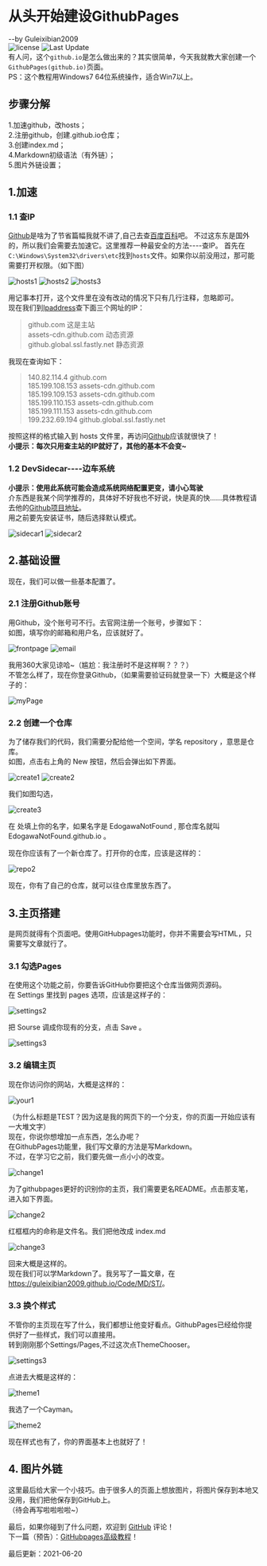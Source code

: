 # 从头开始建设GithubPages
--by Guleixibian2009  
![license](https://img.shields.io/github/license/Guleixibian2009/guleixibian2009.github.io)
![Last Update](https://img.shields.io/badge/LatestUpdate-05.11-brightgreen)  
有人问，这个`github.io`是怎么做出来的？其实很简单，今天我就教大家创建一个`GithubPages(github.io)`页面。  
PS：这个教程用Windows7 64位系统操作，适合Win7以上。

## 步骤分解
1.加速github，改hosts；   
2.注册github，创建<username>.github.io仓库；<br />
3.创建index.md；<br />
4.Markdown初级语法（有外链）；<br />
5.图片外链设置； <br />

## 1.加速

### 1.1 查IP

[Github](https://github.com)是啥为了节省篇幅我就不讲了,自己去查[百度百科](https://baike.baidu.com/item/Github/10145341?fr=aladdin)吧。
不过这东东是国外的，所以我们会需要去加速它。这里推荐一种最安全的方法----查IP。
首先在`C:\Windows\System32\drivers\etc`找到`hosts`文件。如果你以前没用过，那可能需要打开权限。（如下图）

![hosts1](https://guleixibian2009.github.io/Sourse/Pics/Code/Github/#1/hosts1.png)
![hosts2](https://guleixibian2009.github.io/Sourse/Pics/Code/Github/#1/hosts2.png)
![hosts3](https://guleixibian2009.github.io/Sourse/Pics/Code/Github/#1/hosts3.png)

用记事本打开，这个文件里在没有改动的情况下只有几行注释，忽略即可。  
现在我们到[Ipaddress](https://www.ipaddress.com)查下面三个网址的IP：  

> github.com 这是主站  
> assets-cdn.github.com 动态资源  
> github.global.ssl.fastly.net 静态资源  

我现在查询如下：

> 140.82.114.4 github.com  
> 185.199.108.153 assets-cdn.github.com  
> 185.199.109.153 assets-cdn.github.com  
> 185.199.110.153 assets-cdn.github.com  
> 185.199.111.153 assets-cdn.github.com  
> 199.232.69.194 github.global.ssl.fastly.net  

按照这样的格式输入到 hosts 文件里，再访问[Github](https://github.com/)应该就很快了！  
**小提示：每次只用查主站的IP就好了，其他的基本不会变~**  

### 1.2 DevSidecar----边车系统

 **小提示：使用此系统可能会造成系统网络配置更变，请小心驾驶**  
 介东西是我某个同学推荐的，具体好不好我也不好说，快是真的快......具体教程请去他的[Github项目地址](https://github.com/docmirror/dev-sidecar)。  
 用之前要先安装证书，随后选择默认模式。  

![sidecar1](https://guleixibian2009.github.io/Sourse/Pics/Code/Github/#1/sidecar1.png)
![sidecar2](https://guleixibian2009.github.io/Sourse/Pics/Code/Github/#1/sidecar2.png)



## 2.基础设置
现在，我们可以做一些基本配置了。

### 2.1 注册Github账号
用Github，没个账号可不行。去官网注册一个账号，步骤如下：  
如图，填写你的邮箱和用户名，应该就好了。

![frontpage](https://guleixibian2009.github.io/Sourse/Pics/Code/Github/#1/frontpage.png)
![email](https://guleixibian2009.github.io/Sourse/Pics/Code/Github/#1/email.png)

我用360大家见谅哈~（尴尬：我注册时不是这样啊？？？）  
不管怎么样了，现在你登录Github，（如果需要验证码就登录一下）大概是这个样子的：  

![myPage](https://guleixibian2009.github.io/Sourse/Pics/Code/Github/#1/myPage.png)

### 2.2 创建一个仓库
为了储存我们的代码，我们需要分配给他一个空间，学名 repository ，意思是仓库。  
如图，点击右上角的 New 按钮，然后会弹出如下界面。

![create1](https://guleixibian2009.github.io/Sourse/Pics/Code/Github/#1/create1.png)
![create2](https://guleixibian2009.github.io/Sourse/Pics/Code/Github/#1/create2.png)

我们如图勾选，


![create3](https://guleixibian2009.github.io/Sourse/Pics/Code/Github/#1/create3.png)

在 <username> 处填上你的名字，如果名字是 EdogawaNotFound , 那仓库名就叫  
EdogawaNotFound.github.io 。 

现在你应该有了一个新仓库了。打开你的仓库，应该是这样的：

![repo2](https://guleixibian2009.github.io/Sourse/Pics/Code/Github/#1/repo2.png)

现在，你有了自己的仓库，就可以往仓库里放东西了。

## 3.主页搭建
是网页就得有个页面吧。使用GitHubpages功能时，你并不需要会写HTML，只需要写文章就行了。  

### 3.1 勾选Pages

在使用这个功能之前，你要告诉GitHub你要把这个仓库当做网页源码。  
在 Settings 里找到 pages 选项，应该是这样子的：

![settings2](https://guleixibian2009.github.io/Sourse/Pics/Code/Github/#1/settings2.png)

把 Sourse 调成你现有的分支，点击 Save 。  

![settings3](https://guleixibian2009.github.io/Sourse/Pics/Code/Github/#1/settings3.png)


### 3.2 编辑主页
现在你访问你的网站，大概是这样的：

![your1](https://guleixibian2009.github.io/Sourse/Pics/Code/Github/#1/your1.png)

（为什么标题是TEST？因为这是我的网页下的一个分支，你的页面一开始应该有一大堆文字）   
现在，你说你想增加一点东西，怎么办呢？    
在GithubPages功能里，我们写文章的方法是写Markdown。  
不过，在学习它之前，我们要先做一点小小的改变。  

![change1](https://guleixibian2009.github.io/Sourse/Pics/Code/Github/#1/change1.png)

为了githubpages更好的识别你的主页，我们需要更名README。点击那支笔，进入如下界面。

![change2](https://guleixibian2009.github.io/Sourse/Pics/Code/Github/#1/change2.png)

红框框内的命称是文件名。我们把他改成 index.md

![change3](https://guleixibian2009.github.io/Sourse/Pics/Code/Github/#1/change3.png)

回来大概是这样的。  
现在我们可以学Markdown了。我另写了一篇文章，在  
<https://guleixibian2009.github.io/Code/MD/ST/>。  

### 3.3 换个样式

不管你的主页现在写了什么，我们都想让他变好看点。GithubPages已经给你提供好了一些样式，我们可以直接用。  
转到刚刚那个Settings/Pages,不过这次点ThemeChooser。

![settings3](https://guleixibian2009.github.io/Sourse/Pics/Code/Github/#1/settings3.png)

点进去大概是这样的：

![theme1](https://guleixibian2009.github.io/Sourse/Pics/Code/Github/#1/theme1.png)

我选了一个Cayman。

![theme2](https://guleixibian2009.github.io/Sourse/Pics/Code/Github/#1/theme2.png)

现在样式也有了，你的界面基本上也就好了！ 

## 4. 图片外链
这里最后给大家一个小技巧。由于很多人的页面上想放图片，将图片保存到本地又没用，我们把他保存到GitHub上。  
（待会再写啦啦啦啦~）  

最后，如果你碰到了什么问题，欢迎到 [GitHub](https://github.com/Guleixibian2009/guleixibian2009.github.io/issues/2) 评论！  
下一篇（预告）：[GitHubpages高级教程](https://guleixibian2009.github.io/Code/Github/#2)！  

最后更新：2021-06-20
